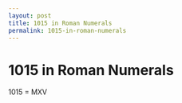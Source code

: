 ```yaml
---
layout: post
title: 1015 in Roman Numerals
permalink: 1015-in-roman-numerals
---
```


# 1015 in Roman Numerals

1015 = MXV
